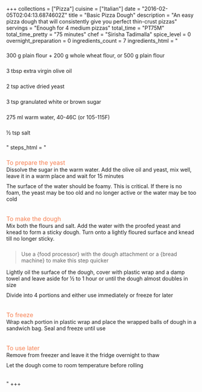 +++
collections = ["Pizza"]
cuisine = ["Italian"]
date = "2016-02-05T02:04:13.6874602Z"
title = "Basic Pizza Dough"
description = "An easy pizza dough that will consistently give you perfect thin-crust pizzas"
servings = "Enough for 4 medium pizzas"
total_time = "PT75M"
total_time_pretty = "75 minutes"
chef = "Sirisha Tadimalla"
spice_level = 0
overnight_preparation = 0
ingredients_count = 7
ingredients_html = "<ul style='padding-left: 0; list-style: none;'><li itemprop='recipeIngredient' style='margin: 8px 0px;padding: 8px 0px;'>300 g plain flour + 200 g whole wheat flour, or 500 g plain flour</li><li itemprop='recipeIngredient' style='margin: 8px 0px;padding: 8px 0px;'>3 tbsp extra virgin olive oil</li><li itemprop='recipeIngredient' style='margin: 8px 0px;padding: 8px 0px;'>2 tsp active dried yeast</li><li itemprop='recipeIngredient' style='margin: 8px 0px;padding: 8px 0px;'>3 tsp granulated white or brown sugar</li><li itemprop='recipeIngredient' style='margin: 8px 0px;padding: 8px 0px;'>275 ml warm water, 40-46C (or 105-115F)</li><li itemprop='recipeIngredient' style='margin: 8px 0px;padding: 8px 0px;'>½ tsp salt</li></ul>"
steps_html = "<ol style='list-style: none inside; padding-left: 0px;'><li style='list-style: none; margin: 8px 0px;padding: 8px 0px;'><span style='font-size: medium; color: #f78153;'>To prepare the yeast</span><ol style='list-style: none inside; padding-left: 0px;'><li style='padding-bottom: 10px;'><i class='step-track-icon fa fa-square-o'></i><span class='step-text' itemprop='recipeInstructions'>Dissolve the sugar in the warm water. Add the olive oil and yeast, mix well, leave it in a warm place and wait for 15 minutes</span></li><li style='padding-bottom: 10px;'><i class='step-track-icon fa fa-square-o'></i><span class='step-text' itemprop='recipeInstructions'>The surface of the water should be foamy. This is critical. If there is no foam, the yeast may be too old and no longer active or the water may be too cold</span></li></ol></li><li style='list-style: none; margin: 8px 0px;padding: 8px 0px;'><span style='font-size: medium; color: #f78153;'>To make the dough</span><ol style='list-style: none inside; padding-left: 0px;'><li style='padding-bottom: 10px;'><i class='step-track-icon fa fa-square-o'></i><span class='step-text' itemprop='recipeInstructions'>Mix both the flours and salt. Add the water with the proofed yeast and knead to form a sticky dough. Turn onto a lightly floured surface and knead till no longer sticky. </span></li><blockquote>Use a {food processor} with the dough attachment or a {bread machine} to make this step quicker</blockquote><li style='padding-bottom: 10px;'><i class='step-track-icon fa fa-square-o'></i><span class='step-text' itemprop='recipeInstructions'>Lightly oil the surface of the dough, cover with plastic wrap and a damp towel and leave aside for ½ to 1 hour or until the dough almost doubles in size</span></li><li style='padding-bottom: 10px;'><i class='step-track-icon fa fa-square-o'></i><span class='step-text' itemprop='recipeInstructions'>Divide into 4 portions and either use immediately or freeze for later</span></li></ol></li><li style='list-style: none; margin: 8px 0px;padding: 8px 0px;'><span style='font-size: medium; color: #f78153;'>To freeze</span><ol style='list-style: none inside; padding-left: 0px;'><li style='padding-bottom: 10px;'><i class='step-track-icon fa fa-square-o'></i><span class='step-text' itemprop='recipeInstructions'>Wrap each portion in plastic wrap and place the wrapped balls of dough in a sandwich bag. Seal and freeze until use</span></li></ol></li><li style='list-style: none; margin: 8px 0px;padding: 8px 0px;'><span style='font-size: medium; color: #f78153;'>To use later</span><ol style='list-style: none inside; padding-left: 0px;'><li style='padding-bottom: 10px;'><i class='step-track-icon fa fa-square-o'></i><span class='step-text' itemprop='recipeInstructions'>Remove from freezer and leave it the fridge overnight to thaw</span></li><li style='padding-bottom: 10px;'><i class='step-track-icon fa fa-square-o'></i><span class='step-text' itemprop='recipeInstructions'>Let the dough come to room temperature before rolling</span></li></ol></li></ol>"
+++
